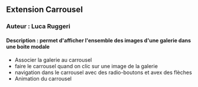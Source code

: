 ## Extension Carrousel
### Auteur : Luca Ruggeri
#### Description : permet d'afficher l'ensemble des images d'une galerie dans une boite modale
- Associer la galerie au carrousel
- faire le carrousel quand on clic sur une image de la galerie
- navigation dans le carrousel avec des radio-boutons et avex des flèches 
- Animation du carrousel